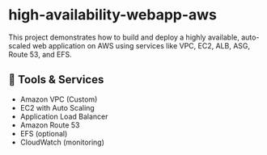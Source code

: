 # high-availability-webapp-aws
 This project demonstrates how to build and deploy a highly available, auto-scaled web application on AWS using services like VPC, EC2, ALB, ASG, Route 53, and EFS.
## 🧰 Tools & Services
- Amazon VPC (Custom)
- EC2 with Auto Scaling
- Application Load Balancer
- Amazon Route 53
- EFS (optional)
- CloudWatch (monitoring)
